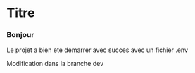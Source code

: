 # Titre

### Bonjour



Le projet a bien ete demarrer avec succes avec un fichier .env

Modification dans la branche dev
